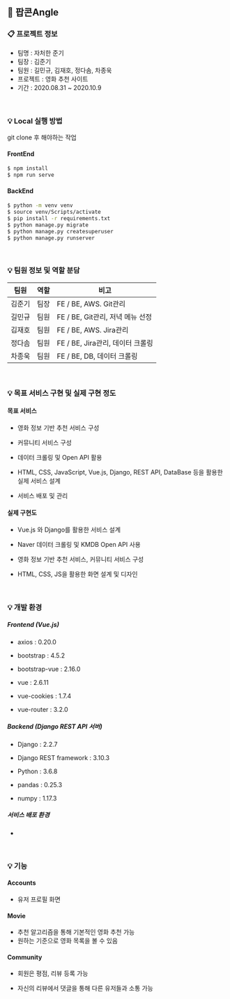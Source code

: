 ## 🎥 팝콘Angle



### 📋 프로젝트 정보

* 팀명 : 자처한 준기
* 팀장 : 김준기
* 팀원 : 길민규, 김재호, 정다솜, 차종욱
* 프로젝트 : 영화 추천 사이트
* 기간 : 2020.08.31 ~ 2020.10.9



<br />

### 💡 Local 실행 방법

git clone 후 해야하는 작업

#### FrontEnd

```sh
$ npm install
$ npm run serve
```

#### BackEnd

```sh
$ python -m venv venv
$ source venv/Scripts/activate
$ pip install -r requirements.txt
$ python manage.py migrate	
$ python manage.py createsuperuser
$ python manage.py runserver
```




<br />


### 💡 팀원 정보 및 역할 분담

| 팀원   | 역할 | 비고                             |
| ------ | ---- | -------------------------------- |
| 김준기 | 팀장 | FE / BE, AWS. Git관리            |
| 길민규 | 팀원 | FE / BE, Git관리, 저녁 메뉴 선정 |
| 김재호 | 팀원 | FE / BE, AWS. Jira관리           |
| 정다솜 | 팀원 | FE / BE, Jira관리, 데이터 크롤링 |
| 차종욱 | 팀원 | FE / BE, DB, 데이터 크롤링       |

<br />

### 💡 목표 서비스 구현 및 실제 구현 정도

#### 목표 서비스

* 영화 정보 기반 추천 서비스 구성

* 커뮤니티 서비스 구성

* 데이터 크롤링 및 Open API 활용

* HTML, CSS, JavaScript, Vue.js, Django, REST API, DataBase 등을 활용한 실제 서비스 설계

* 서비스 배포 및 관리

  

#### 실제 구현도

* Vue.js 와 Django를 활용한 서비스 설계

* Naver 데이터 크롤링 및 KMDB Open API 사용

* 영화 정보 기반 추천 서비스, 커뮤니티 서비스 구성

* HTML, CSS, JS을 활용한 화면 설계 및 디자인

  

<br />


### 💡 개발 환경

##### Frontend (Vue.js)

- axios : 0.20.0

- bootstrap : 4.5.2

- bootstrap-vue : 2.16.0

- vue : 2.6.11

- vue-cookies : 1.7.4

- vue-router : 3.2.0

  


##### Backend (Django REST API 서버)

- Django : 2.2.7

- Django REST framework : 3.10.3

- Python : 3.6.8

- pandas : 0.25.3

- numpy : 1.17.3

  

##### 서비스 배포 환경

-



<br />

### 💡 기능

#### Accounts

- 유저 프로필 화면



#### Movie

* 추천 알고리즘을 통해 기본적인 영화 추천 가능
* 원하는 기준으로 영화 목록을 볼 수 있음



#### Community

* 회원은 평점, 리뷰 등록 가능

* 자신의 리뷰에서 댓글을 통해 다른 유저들과 소통 가능

  

